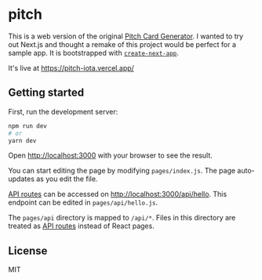 # pitch

This is a web version of the original [Pitch Card
Generator](https://github.com/johnjago/pitch-card-generator). I wanted to try
out Next.js and thought a remake of this project would be perfect for a sample
app. It is bootstrapped with
[`create-next-app`](https://github.com/vercel/next.js/tree/canary/packages/create-next-app).

It's live at https://pitch-iota.vercel.app/

## Getting started

First, run the development server:

```bash
npm run dev
# or
yarn dev
```

Open [http://localhost:3000](http://localhost:3000) with your browser to see the
result.

You can start editing the page by modifying `pages/index.js`. The page
auto-updates as you edit the file.

[API routes](https://nextjs.org/docs/api-routes/introduction) can be accessed on
[http://localhost:3000/api/hello](http://localhost:3000/api/hello). This
endpoint can be edited in `pages/api/hello.js`.

The `pages/api` directory is mapped to `/api/*`. Files in this directory are
treated as [API routes](https://nextjs.org/docs/api-routes/introduction) instead
of React pages.

## License

MIT
